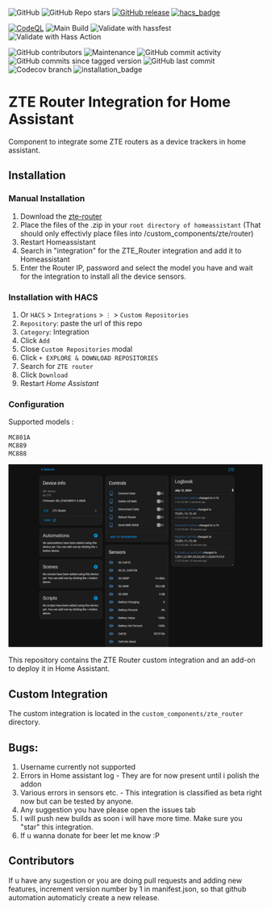 ![GitHub](https://img.shields.io/github/license/Kajkac/ZTE-MC-Home-assistant-repo?cacheSeconds=1)
![GitHub Repo stars](https://img.shields.io/github/stars/Kajkac/ZTE-MC-Home-assistant-repo)
[![GitHub release](https://img.shields.io/github/release/Kajkac/ZTE-MC-Home-assistant-repo.svg)](https://github.com/Kajkac/ZTE-MC-Home-assistant-repo/releases/)
[![hacs_badge](https://img.shields.io/badge/HACS-Default-orange.svg)](https://github.com/hacs/integration)

[![CodeQL](https://github.com/Kajkac/ZTE-MC-Home-assistant-repo/actions/workflows/codeql-analysis.yml/badge.svg?cacheSeconds=60)](https://github.com/Kajkac/ZTE-MC-Home-assistant-repo/actions/workflows/codeql-analysis.yml)
![Main Build](https://github.com/Kajkac/ZTE-MC-Home-assistant-repo/actions/workflows/main.yml/badge.svg?cacheSeconds=60)
![Validate with hassfest](https://github.com/Kajkac/ZTE-MC-Home-assistant-repo/actions/workflows/hassfest.yaml/badge.svg?branch=master&cacheSeconds=60)
![Validate with Hass Action](https://github.com/Kajkac/ZTE-MC-Home-assistant-repo/actions/workflows/validate.yaml/badge.svg?branch=master&cacheSeconds=60)


![GitHub contributors](https://img.shields.io/github/contributors/Kajkac/ZTE-MC-Home-assistant-repo)
![Maintenance](https://img.shields.io/maintenance/yes/2025)
![GitHub commit activity](https://img.shields.io/github/commit-activity/y/Kajkac/ZTE-MC-Home-assistant-repo)
![GitHub commits since tagged version](https://img.shields.io/github/commits-since/juacas/zte_tracker/v1.0.0)
![GitHub last commit](https://img.shields.io/github/last-commit/Kajkac/ZTE-MC-Home-assistant-repo)
![Codecov branch](https://img.shields.io/codecov/c/github/Kajkac/ZTE-MC-Home-assistant-repo/master?cacheSeconds=3600)
![installation_badge](https://img.shields.io/badge/dynamic/json?color=41BDF5&logo=home-assistant&label=integration%20usage&suffix=%20installs&cacheSeconds=15600&url=https://analytics.home-assistant.io/custom_integrations.json&query=$.zte_router.total)

# ZTE Router Integration for Home Assistant
Component to integrate some ZTE routers as a device trackers in home assistant.


## Installation

### Manual Installation

1. Download the [zte-router](https://github.com/Kajkac/ZTE-MC-Home-assistant-repo/releases/latest/download/zte_router.zip)
2. Place the files of the .zip in your `root directory of homeassistant` (That should only effectivly place files into /custom_components/zte/router)
3. Restart Homeassistant
4. Search in "integration" for the ZTE_Router integration and add it to Homeassistant
5. Enter the Router IP, password and select the model you have and wait for the integration to install all the device sensors.

### Installation with HACS

1. Or `HACS` > `Integrations` > `⋮` > `Custom Repositories`
2. `Repository`: paste the url of this repo
3. `Category`: Integration
4. Click `Add`
5. Close `Custom Repositories` modal
6. Click `+ EXPLORE & DOWNLOAD REPOSITORIES`
7. Search for `ZTE router`
8. Click `Download`
9. Restart _Home Assistant_
    

###  Configuration

Supported models : 

```
MC801A
MC889
MC888
```
![enter image description here](https://raw.githubusercontent.com/Kajkac/ZTE-MC-Home-assistant-repo/main/zte.png)

This repository contains the ZTE Router custom integration and an add-on to deploy it in Home Assistant.

## Custom Integration

The custom integration is located in the `custom_components/zte_router` directory.


## Bugs: 

1. Username currently not supported
2. Errors in Home assistant log - They are for now present until i polish the addon 
2. Various errors in sensors etc. - This integration is classified as beta right now but can be tested by anyone. 
4. Any suggestion you have please open the issues tab
5. I will push new builds as soon i will have more time. Make sure you "star" this integration. 
6. If u wanna donate for beer let me know :P 

## Contributors

If u have any sugestion or you are doing pull requests and adding new features, increment version number by 1 in manifest.json, so that github automation automaticly create a new release.
